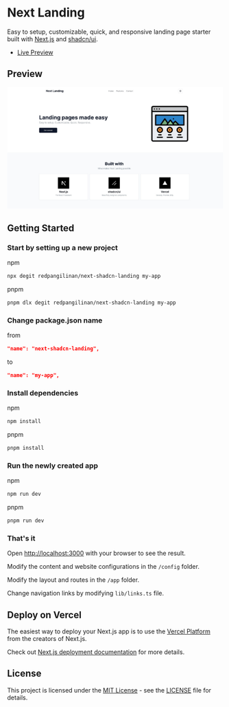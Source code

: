 # Next Landing

Easy to setup, customizable, quick, and responsive landing page starter built with [Next.js](https://nextjs.org) and [shadcn/ui](https://ui.shadcn.com).

- [Live Preview](https://nextlanding.rdev.pro)

## Preview

![Next Landing Preview](public/og.jpg)

## Getting Started

### Start by setting up a new project

npm

```bash
npx degit redpangilinan/next-shadcn-landing my-app
```
pnpm

```bash
pnpm dlx degit redpangilinan/next-shadcn-landing my-app
```

### Change package.json name

from

```json
"name": "next-shadcn-landing",
```

to

```json
"name": "my-app",
```

### Install dependencies

npm

```bash
npm install
```

pnpm

```bash
pnpm install
```

### Run the newly created app

npm

```bash
npm run dev
```

pnpm

```bash
pnpm run dev
```

### That's it

Open [http://localhost:3000](http://localhost:3000) with your browser to see the result.

Modify the content and website configurations in the `/config` folder.

Modify the layout and routes in the `/app` folder.

Change navigation links by modifying `lib/links.ts` file.


## Deploy on Vercel

The easiest way to deploy your Next.js app is to use the [Vercel Platform](https://vercel.com/new?utm_medium=default-template&filter=next.js&utm_source=create-next-app&utm_campaign=create-next-app-readme) from the creators of Next.js.

Check out [Next.js deployment documentation](https://nextjs.org/docs/deployment) for more details.

## License

This project is licensed under the [MIT License](https://opensource.org/licenses/MIT) - see the [LICENSE](LICENSE) file for details.
